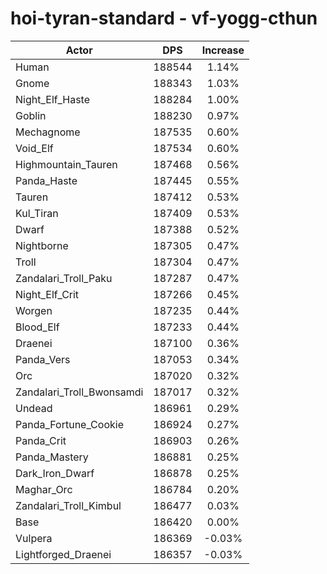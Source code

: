 # hoi-tyran-standard - vf-yogg-cthun
| Actor | DPS | Increase |
|---|:---:|:---:|
|Human|188544|1.14%|
|Gnome|188343|1.03%|
|Night_Elf_Haste|188284|1.00%|
|Goblin|188230|0.97%|
|Mechagnome|187535|0.60%|
|Void_Elf|187534|0.60%|
|Highmountain_Tauren|187468|0.56%|
|Panda_Haste|187445|0.55%|
|Tauren|187412|0.53%|
|Kul_Tiran|187409|0.53%|
|Dwarf|187388|0.52%|
|Nightborne|187305|0.47%|
|Troll|187304|0.47%|
|Zandalari_Troll_Paku|187287|0.47%|
|Night_Elf_Crit|187266|0.45%|
|Worgen|187235|0.44%|
|Blood_Elf|187233|0.44%|
|Draenei|187100|0.36%|
|Panda_Vers|187053|0.34%|
|Orc|187020|0.32%|
|Zandalari_Troll_Bwonsamdi|187017|0.32%|
|Undead|186961|0.29%|
|Panda_Fortune_Cookie|186924|0.27%|
|Panda_Crit|186903|0.26%|
|Panda_Mastery|186881|0.25%|
|Dark_Iron_Dwarf|186878|0.25%|
|Maghar_Orc|186784|0.20%|
|Zandalari_Troll_Kimbul|186477|0.03%|
|Base|186420|0.00%|
|Vulpera|186369|-0.03%|
|Lightforged_Draenei|186357|-0.03%|
